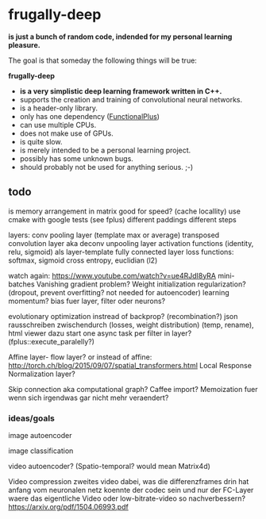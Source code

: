 frugally-deep
=============

**is just a bunch of random code, indended for my personal learning pleasure.**

The goal is that someday the following things will be true:

**frugally-deep**

* **is a very simplistic deep learning framework written in C++.**
* supports the creation and training of convolutional neural networks.
* is a header-only library.
* only has one dependency ([FunctionalPlus](https://github.com/Dobiasd/FunctionalPlus))
* can use multiple CPUs.
* does not make use of GPUs.
* is quite slow.
* is merely intended to be a personal learning project.
* possibly has some unknown bugs.
* should probably not be used for anything serious. ;-)



todo
----

is memory arrangement in matrix good for speed? (cache locallity)
use cmake with google tests (see fplus)
different paddings
different steps

layers:
conv
pooling layer (template max or average)
transposed convolution layer aka deconv
unpooling layer
activation functions (identity, relu, sigmoid) als layer-template
fully connected layer
loss functions: softmax, sigmoid cross entropy, euclidian (l2)

watch again: https://www.youtube.com/watch?v=ue4RJdI8yRA
mini-batches
Vanishing gradient problem?
Weight initialization
regularization? (dropout, prevent overfitting? not needed for autoencoder)
learning momentum?
bias fuer layer, filter oder neurons?

evolutionary optimization instread of backprop? (recombination?)
json rausschreiben zwischendurch (losses, weight distribution) (temp, rename), html viewer dazu
start one async task per filter in layer? (fplus::execute_paralelly?)

Affine layer- flow layer?
or instead of affine: http://torch.ch/blog/2015/09/07/spatial_transformers.html
Local Response Normalization layer?

Skip connection aka computational graph?
Caffee import?
Memoization fuer wenn sich irgendwas gar nicht mehr veraendert?


### ideas/goals

image autoencoder

image classification

video autoencoder? (Spatio-temporal? would mean Matrix4d)

Video compression
zweites video dabei, was die differenzframes drin hat
anfang vom neuronalen netz koennte der codec sein und nur der FC-Layer waere das eigentliche Video
oder low-bitrate-video so nachverbessern? https://arxiv.org/pdf/1504.06993.pdf